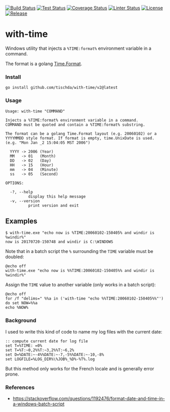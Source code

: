 [![Build Status](https://github.com/tischda/with-time/actions/workflows/build.yml/badge.svg)](https://github.com/tischda/with-time/actions/workflows/build.yml)
[![Test Status](https://github.com/tischda/with-time/actions/workflows/test.yml/badge.svg)](https://github.com/tischda/with-time/actions/workflows/test.yml)
[![Coverage Status](https://coveralls.io/repos/tischda/with-time/badge.svg)](https://coveralls.io/r/tischda/with-time)
[![Linter Status](https://github.com/tischda/with-time/actions/workflows/linter.yml/badge.svg)](https://github.com/tischda/with-time/actions/workflows/linter.yml)
[![License](https://img.shields.io/github/license/tischda/with-time)](/LICENSE)
[![Release](https://img.shields.io/github/release/tischda/with-time.svg)](https://github.com/tischda/with-time/releases/latest)


# with-time


Windows utility that injects a `%TIME:format%` environment variable in a command.

The format is a golang [Time.Format](https://pkg.go.dev/time#Time.Format).


### Install

~~~
go install github.com/tischda/with-time/v2@latest
~~~

### Usage

~~~
Usage: with-time "COMMAND"

Injects a %TIME:format% environment variable in a command.
COMMAND must be quoted and contain a %TIME:format% substring.

The format can be a golang Time.Format layout (e.g. 20060102) or a
YYYYMMDD style format. If format is empty, time.UnixDate is used.
(e.g. "Mon Jan _2 15:04:05 MST 2006")

  YYYY -> 2006 (Year)
  MM   -> 01   (Month)
  DD   -> 02   (Day)
  HH   -> 15   (Hour)
  mm   -> 04   (Minute)
  ss   -> 05   (Second)

OPTIONS:

  -?, --help
          display this help message
  -v, --version
          print version and exit
~~~

## Examples

~~~
$ with-time.exe "echo now is %TIME:20060102-150405% and windir is %windir%"
now is 20170720-150748 and windir is C:\WINDOWS
~~~

Note that in a batch script the `%` surrounding the `TIME` variable must be doubled:

~~~
@echo off
with-time.exe "echo now is %%TIME:20060102-150405%% and windir is %windir%"
~~~

Assign the `TIME` value to another variable (only works in a batch script):
~~~
@echo off
for /f "delims=" %%a in ('with-time "echo %%TIME:20060102-150405%%"') do set NOW=%%a
echo %NOW%
~~~


### Background

I used to write this kind of code to name my log files with the current date:

~~~
:: compute current date for log file
set T=%TIME: =0%
set T=%T:~0,2%%T:~3,2%%T:~6,2%
set D=%DATE:~-4%%DATE:~-7,-5%%DATE:~-10,-8%
set LOGFILE=%LOG_DIR%\%JOB%_%D%-%T%.log
~~~

But this method only works for the French locale and is generally error prone.


### References

* https://stackoverflow.com/questions/1192476/format-date-and-time-in-a-windows-batch-script
